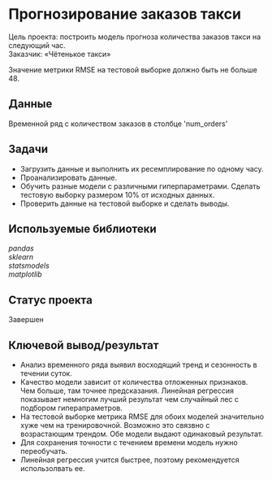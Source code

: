 # Прогнозирование заказов такси

Цель проекта: построить модель прогноза количества заказов такси на следующий час.   
Заказчик: «Чётенькое такси»

Значение метрики RMSE на тестовой выборке должно быть не больше 48.

## Данные 
Временной ряд с количеством заказов в столбце 'num_orders'   

## Задачи
- Загрузить данные и выполнить их ресемплирование по одному часу.
- Проанализировать данные.
- Обучить разные модели с различными гиперпараметрами. Сделать тестовую выборку размером 10% от исходных данных.
- Проверить данные на тестовой выборке и сделать выводы.

## Используемые библиотеки
*pandas*  
*sklearn*  
*statsmodels*  
*matplotlib* 

## Статус проекта
Завершен

## Ключевой вывод/результат
- Анализ временного ряда выявил восходящий тренд и сезонность в течении суток. 
- Качество модели зависит от количества отложенных признаков. Чем больше, там точнее предсказания. Линейная регрессия показывает немногим лучший результат чем случайный лес с подбором гиперапраметров. 
- На тестовой выборке метрика RMSE для обоих моделей значительно хуже чем на тренировочной. Возможно это связвно с возрастающим трендом. Обе модели выдают одинаковый результат. 
- Для сохранения точности с течением времени модель нужно переобучать. 
- Линейная регрессия учится быстрее, поэтому рекомендуется использолвать ее.
